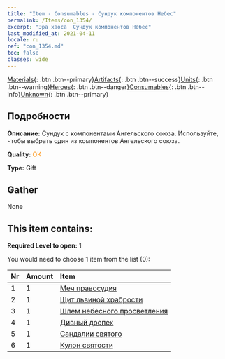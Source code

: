 ```yaml
---
title: "Item - Consumables - Сундук компонентов Небес"
permalink: /Items/con_1354/
excerpt: "Эра хаоса  Сундук компонентов Небес"
last_modified_at: 2021-04-11
locale: ru
ref: "con_1354.md"
toc: false
classes: wide
---
```

 [Materials](/ru/Items/){: .btn .btn--primary}[Artifacts](/ru/Items/Artifacts/){: .btn .btn--success}[Units](/ru/Items/Units/){: .btn .btn--warning}[Heroes](/ru/Items/Heroes/){: .btn .btn--danger}[Consumables](/ru/Items/Consumables/){: .btn .btn--info}[Unknown](/ru/Items/Unknown/){: .btn .btn--primary}

## Подробности
 **Описание:** Сундук с компонентами Ангельского союза. Используйте, чтобы выбрать один из компонентов Ангельского союза.

 **Quality:** <span style="color: #FF8C00">OK</span>

 **Type:** Gift

## Gather

  None

## This item contains:

 **Required Level to open:** 1

 You would need to choose 1 item from the list (0):

  | Nr | Amount |     Item    |
  |:---|:-------|:------------|
  | 1 | 1 | [Меч правосудия](/ru/Items/art_150/) | 
  | 2 | 1 | [Щит львиной храбрости](/ru/Items/art_151/) | 
  | 3 | 1 | [Шлем небесного просветления](/ru/Items/art_152/) | 
  | 4 | 1 | [Дивный доспех](/ru/Items/art_153/) | 
  | 5 | 1 | [Сандалии святого](/ru/Items/art_154/) | 
  | 6 | 1 | [Кулон святости](/ru/Items/art_155/) | 
